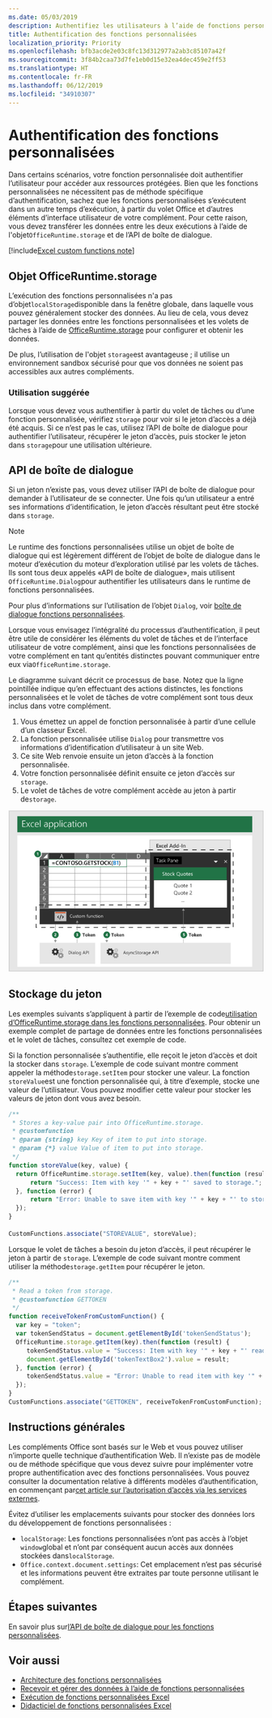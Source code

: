 ```yaml
---
ms.date: 05/03/2019
description: Authentifiez les utilisateurs à l’aide de fonctions personnalisées dans Excel.
title: Authentification des fonctions personnalisées
localization_priority: Priority
ms.openlocfilehash: bfb3acde2e03c8fc13d312977a2ab3c85107a42f
ms.sourcegitcommit: 3f84b2caa73d7fe1eb0d15e32ea4dec459e2ff53
ms.translationtype: HT
ms.contentlocale: fr-FR
ms.lasthandoff: 06/12/2019
ms.locfileid: "34910307"
---
```

# <a name="authentication-for-custom-functions"></a>Authentification des fonctions personnalisées

Dans certains scénarios, votre fonction personnalisée doit authentifier l’utilisateur pour accéder aux ressources protégées. Bien que les fonctions personnalisées ne nécessitent pas de méthode spécifique d’authentification, sachez que les fonctions personnalisées s’exécutent dans un autre temps d’exécution, à partir du volet Office et d’autres éléments d’interface utilisateur de votre complément. Pour cette raison, vous devez transférer les données entre les deux exécutions à l’aide de l'objet`OfficeRuntime.storage` et de l’API de boîte de dialogue.

[!include[Excel custom functions note](../includes/excel-custom-functions-note.md)]

## <a name="officeruntimestorage-object"></a>Objet OfficeRuntime.storage

L’exécution des fonctions personnalisées n'a pas d’objet`localStorage`disponible dans la fenêtre globale, dans laquelle vous pouvez généralement stocker des données. Au lieu de cela, vous devez partager les données entre les fonctions personnalisées et les volets de tâches à l’aide de [OfficeRuntime.storage](/javascript/api/office-runtime/officeruntime.storage) pour configurer et obtenir les données.

De plus, l’utilisation de l'objet `storage`est avantageuse ; il utilise un environnement sandbox sécurisé pour que vos données ne soient pas accessibles aux autres compléments.

### <a name="suggested-usage"></a>Utilisation suggérée

Lorsque vous devez vous authentifier à partir du volet de tâches ou d’une fonction personnalisée, vérifiez `storage` pour voir si le jeton d’accès a déjà été acquis. Si ce n’est pas le cas, utilisez l’API de boîte de dialogue pour authentifier l’utilisateur, récupérer le jeton d’accès, puis stocker le jeton dans `storage`pour une utilisation ultérieure.

## <a name="dialog-api"></a>API de boîte de dialogue

Si un jeton n’existe pas, vous devez utiliser l’API de boîte de dialogue pour demander à l’utilisateur de se connecter. Une fois qu’un utilisateur a entré ses informations d’identification, le jeton d’accès résultant peut être stocké dans `storage`.

> [!NOTE]
> Le runtime des fonctions personnalisées utilise un objet de boîte de dialogue qui est légèrement différent de l’objet de boîte de dialogue dans le moteur d’exécution du moteur d’exploration utilisé par les volets de tâches. Ils sont tous deux appelés «API de boîte de dialogue», mais utilisent `OfficeRuntime.Dialog`pour authentifier les utilisateurs dans le runtime de fonctions personnalisées.

Pour plus d’informations sur l’utilisation de l’objet `Dialog`, voir [boîte de dialogue fonctions personnalisées](/office/dev/add-ins/excel/custom-functions-dialog).

Lorsque vous envisagez l’intégralité du processus d’authentification, il peut être utile de considérer les éléments du volet de tâches et de l’interface utilisateur de votre complément, ainsi que les fonctions personnalisées de votre complément en tant qu’entités distinctes pouvant communiquer entre eux via`OfficeRuntime.storage`.

Le diagramme suivant décrit ce processus de base. Notez que la ligne pointillée indique qu’en effectuant des actions distinctes, les fonctions personnalisées et le volet de tâches de votre complément sont tous deux inclus dans votre complément.

1. Vous émettez un appel de fonction personnalisée à partir d’une cellule d’un classeur Excel.
2. La fonction personnalisée utilise `Dialog` pour transmettre vos informations d’identification d’utilisateur à un site Web.
3. Ce site Web renvoie ensuite un jeton d’accès à la fonction personnalisée.
4. Votre fonction personnalisée définit ensuite ce jeton d’accès sur `storage`.
5. Le volet de tâches de votre complément accède au jeton à partir de`storage`.

![Diagramme de la fonction personnalisée à l’aide de l’API de boîte de dialogue pour obtenir un jeton d’accès, puis partagez le jeton avec le volet de tâches via l’API OfficeRuntime.storage.](../images/authentication-diagram.png " Diagramme d’authentification.")

## <a name="storing-the-token"></a>Stockage du jeton

Les exemples suivants s’appliquent à partir de l’exemple de code[utilisation d’OfficeRuntime.storage dans les fonctions personnalisées](https://github.com/OfficeDev/PnP-OfficeAddins/tree/master/Excel-custom-functions/AsyncStorage). Pour obtenir un exemple complet de partage de données entre les fonctions personnalisées et le volet de tâches, consultez cet exemple de code.

Si la fonction personnalisée s’authentifie, elle reçoit le jeton d’accès et doit la stocker dans `storage`. L’exemple de code suivant montre comment appeler la méthode`storage.setItem` pour stocker une valeur. La fonction `storeValue`est une fonction personnalisée qui, à titre d’exemple, stocke une valeur de l’utilisateur. Vous pouvez modifier cette valeur pour stocker les valeurs de jeton dont vous avez besoin.

```js
/**
 * Stores a key-value pair into OfficeRuntime.storage.
 * @customfunction
 * @param {string} key Key of item to put into storage.
 * @param {*} value Value of item to put into storage.
 */
function storeValue(key, value) {
  return OfficeRuntime.storage.setItem(key, value).then(function (result) {
      return "Success: Item with key '" + key + "' saved to storage.";
  }, function (error) {
      return "Error: Unable to save item with key '" + key + "' to storage. " + error;
  });
}

CustomFunctions.associate("STOREVALUE", storeValue);
```

Lorsque le volet de tâches a besoin du jeton d’accès, il peut récupérer le jeton à partir de `storage`. L’exemple de code suivant montre comment utiliser la méthode`storage.getItem` pour récupérer le jeton.

```js
/**
 * Read a token from storage.
 * @customfunction GETTOKEN
 */
function receiveTokenFromCustomFunction() {
  var key = "token";
  var tokenSendStatus = document.getElementById('tokenSendStatus');
  OfficeRuntime.storage.getItem(key).then(function (result) {
     tokenSendStatus.value = "Success: Item with key '" + key + "' read from storage.";
     document.getElementById('tokenTextBox2').value = result;
  }, function (error) {
     tokenSendStatus.value = "Error: Unable to read item with key '" + key + "' from storage. " + error;
  });
}
CustomFunctions.associate("GETTOKEN", receiveTokenFromCustomFunction);

```

## <a name="general-guidance"></a>Instructions générales

Les compléments Office sont basés sur le Web et vous pouvez utiliser n’importe quelle technique d’authentification Web. Il n’existe pas de modèle ou de méthode spécifique que vous devez suivre pour implémenter votre propre authentification avec des fonctions personnalisées. Vous pouvez consulter la documentation relative à différents modèles d’authentification, en commençant par[cet article sur l’autorisation d’accès via les services externes](/office/dev/add-ins/develop/auth-external-add-ins?view=office-js).  

Évitez d’utiliser les emplacements suivants pour stocker des données lors du développement de fonctions personnalisées :  

- `localStorage`: Les fonctions personnalisées n’ont pas accès à l’objet `window`global et n’ont par conséquent aucun accès aux données stockées dans`localStorage`.
- `Office.context.document.settings`: Cet emplacement n’est pas sécurisé et les informations peuvent être extraites par toute personne utilisant le complément.

## <a name="next-steps"></a>Étapes suivantes
En savoir plus sur[l’API de boîte de dialogue pour les fonctions personnalisées](custom-functions-dialog.md).

## <a name="see-also"></a>Voir aussi

* [Architecture des fonctions personnalisées](custom-functions-architecture.md)
* [Recevoir et gérer des données à l’aide de fonctions personnalisées](custom-functions-web-reqs.md)
* [Exécution de fonctions personnalisées Excel](custom-functions-runtime.md)
* [Didacticiel de fonctions personnalisées Excel](excel-tutorial-custom-functions.md)
